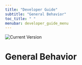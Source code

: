 ```yaml
---
title: "Developer Guide"
subtitle: "General Behavior"
toc_title: " "
menubar: developer_guide_menu
---
```


![Current Version](https://maven-badges.herokuapp.com/maven-central/com.anaptecs.jeaf.generator/jeaf-generator/badge.svg)

# General Behavior
